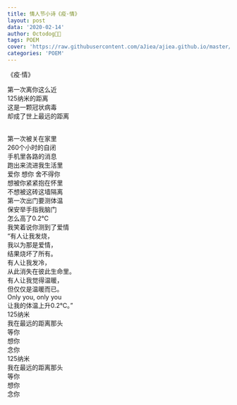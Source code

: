 ```yaml
---
title: 情人节小诗《疫·情》
layout: post
data: '2020-02-14'
author: Octodog🐙🐶
tags: POEM
cover: 'https://raw.githubusercontent.com/aJiea/ajiea.github.io/master/_posts/200214/COVER.JPG'
categories: 'POEM'
---
```


《疫·情》


第一次离你这么近
<br/>
125纳米的距离<br/>
这是一颗冠状病毒<br/>
却成了世上最远的距离<br/>
<br/>

第一次被关在家里<br/>
260个小时的自闭<br/>
手机里各路的消息<br/>
跑出来流进我生活里
<br/>
爱你 想你 舍不得你<br/>
想被你紧紧抱在怀里<br/>
不想被这砖这墙隔离
<br/>
第一次出门要测体温<br/>
保安举手指我脑门<br/>
怎么高了0.2℃<br/>
我笑着说你测到了爱情
<br/>
“有人让我发烧，<br/>
我以为那是爱情，<br/>
结果烧坏了所有。
<br/>
有人让我发冷，<br/>
从此消失在彼此生命里。
<br/>
有人让我觉得温暖，<br/>
但仅仅是温暖而已。
<br/>
Only you, only you<br/>
让我的体温上升0.2℃。”
<br/>
125纳米<br/>
我在最远的距离那头<br/>
等你<br/>
想你<br/>
念你
<br/>
125纳米<br/>
我在最远的距离那头<br/>
等你<br/>
想你<br/>
念你